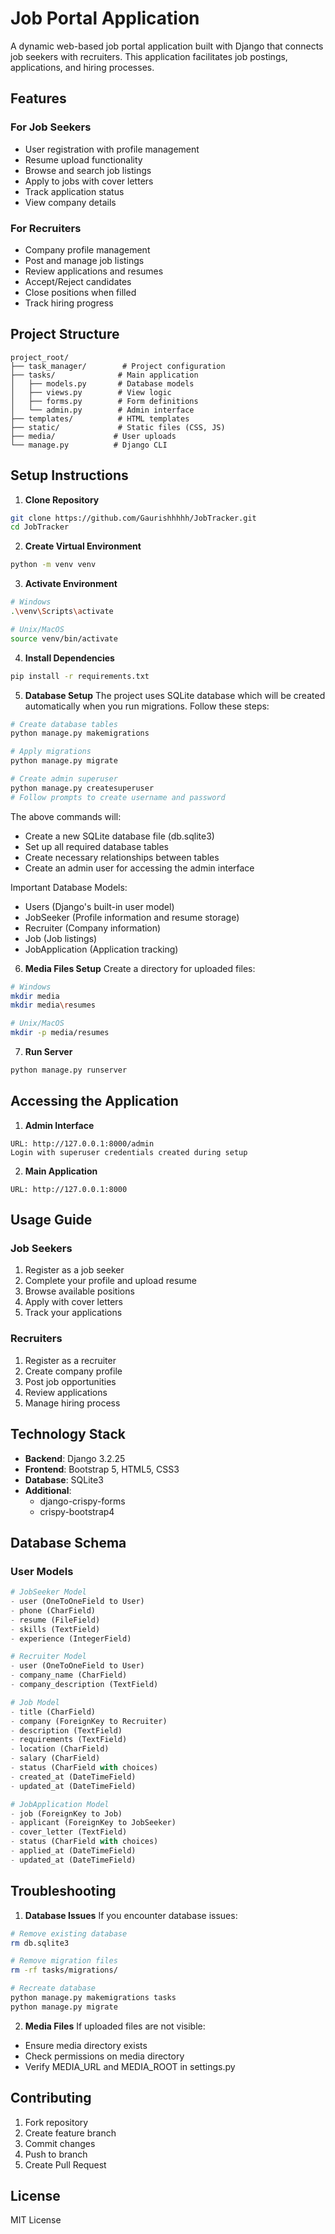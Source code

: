 # Job Portal Application

A dynamic web-based job portal application built with Django that connects job seekers with recruiters. This application facilitates job postings, applications, and hiring processes.

## Features

### For Job Seekers
- User registration with profile management
- Resume upload functionality
- Browse and search job listings
- Apply to jobs with cover letters
- Track application status
- View company details

### For Recruiters
- Company profile management
- Post and manage job listings
- Review applications and resumes
- Accept/Reject candidates
- Close positions when filled
- Track hiring progress

## Project Structure
```
project_root/
├── task_manager/        # Project configuration
├── tasks/              # Main application
│   ├── models.py       # Database models
│   ├── views.py        # View logic
│   ├── forms.py        # Form definitions
│   └── admin.py        # Admin interface
├── templates/          # HTML templates
├── static/             # Static files (CSS, JS)
├── media/             # User uploads
└── manage.py          # Django CLI
```

## Setup Instructions

1. **Clone Repository**
```bash
git clone https://github.com/Gaurishhhhh/JobTracker.git
cd JobTracker
```

2. **Create Virtual Environment**
```bash
python -m venv venv
```

3. **Activate Environment**
```bash
# Windows
.\venv\Scripts\activate

# Unix/MacOS
source venv/bin/activate
```

4. **Install Dependencies**
```bash
pip install -r requirements.txt
```

5. **Database Setup**
The project uses SQLite database which will be created automatically when you run migrations. Follow these steps:

```bash
# Create database tables
python manage.py makemigrations

# Apply migrations
python manage.py migrate

# Create admin superuser
python manage.py createsuperuser
# Follow prompts to create username and password
```

The above commands will:
- Create a new SQLite database file (db.sqlite3)
- Set up all required database tables
- Create necessary relationships between tables
- Create an admin user for accessing the admin interface

Important Database Models:
- Users (Django's built-in user model)
- JobSeeker (Profile information and resume storage)
- Recruiter (Company information)
- Job (Job listings)
- JobApplication (Application tracking)

6. **Media Files Setup**
Create a directory for uploaded files:
```bash
# Windows
mkdir media
mkdir media\resumes

# Unix/MacOS
mkdir -p media/resumes
```

7. **Run Server**
```bash
python manage.py runserver
```

## Accessing the Application

1. **Admin Interface**
```
URL: http://127.0.0.1:8000/admin
Login with superuser credentials created during setup
```

2. **Main Application**
```
URL: http://127.0.0.1:8000
```

## Usage Guide

### Job Seekers
1. Register as a job seeker
2. Complete your profile and upload resume
3. Browse available positions
4. Apply with cover letters
5. Track your applications

### Recruiters
1. Register as a recruiter
2. Create company profile
3. Post job opportunities
4. Review applications
5. Manage hiring process

## Technology Stack
- **Backend**: Django 3.2.25
- **Frontend**: Bootstrap 5, HTML5, CSS3
- **Database**: SQLite3
- **Additional**: 
  - django-crispy-forms
  - crispy-bootstrap4

## Database Schema

### User Models
```python
# JobSeeker Model
- user (OneToOneField to User)
- phone (CharField)
- resume (FileField)
- skills (TextField)
- experience (IntegerField)

# Recruiter Model
- user (OneToOneField to User)
- company_name (CharField)
- company_description (TextField)

# Job Model
- title (CharField)
- company (ForeignKey to Recruiter)
- description (TextField)
- requirements (TextField)
- location (CharField)
- salary (CharField)
- status (CharField with choices)
- created_at (DateTimeField)
- updated_at (DateTimeField)

# JobApplication Model
- job (ForeignKey to Job)
- applicant (ForeignKey to JobSeeker)
- cover_letter (TextField)
- status (CharField with choices)
- applied_at (DateTimeField)
- updated_at (DateTimeField)
```

## Troubleshooting

1. **Database Issues**
If you encounter database issues:
```bash
# Remove existing database
rm db.sqlite3

# Remove migration files
rm -rf tasks/migrations/

# Recreate database
python manage.py makemigrations tasks
python manage.py migrate
```

2. **Media Files**
If uploaded files are not visible:
- Ensure media directory exists
- Check permissions on media directory
- Verify MEDIA_URL and MEDIA_ROOT in settings.py

## Contributing
1. Fork repository
2. Create feature branch
3. Commit changes
4. Push to branch
5. Create Pull Request

## License
MIT License
